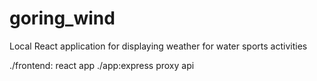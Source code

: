 # goring_wind
Local React application for displaying weather for water sports activities

./frontend: react app
./app:express proxy api
